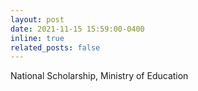 ```yaml
---
layout: post
date: 2021-11-15 15:59:00-0400
inline: true
related_posts: false
---
```


National Scholarship, Ministry of Education

